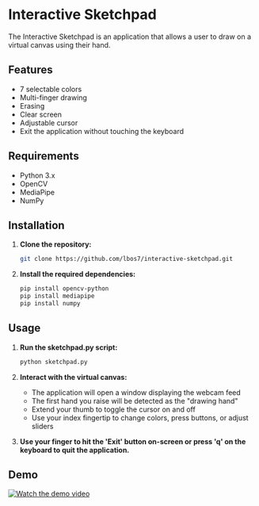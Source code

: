 # Interactive Sketchpad

The Interactive Sketchpad is an application that allows a user to draw on a virtual canvas using their hand.

## Features

- 7 selectable colors
- Multi-finger drawing
- Erasing
- Clear screen
- Adjustable cursor
- Exit the application without touching the keyboard

## Requirements

- Python 3.x
- OpenCV
- MediaPipe
- NumPy

## Installation

1. **Clone the repository:**
    ```sh
    git clone https://github.com/lbos7/interactive-sketchpad.git
    ```

2. **Install the required dependencies:**
    ```sh
    pip install opencv-python
    pip install mediapipe
    pip install numpy
    ```

## Usage

1. **Run the sketchpad.py script:**
    ```sh
    python sketchpad.py
    ```

2. **Interact with the virtual canvas:**
    - The application will open a window displaying the webcam feed
    - The first hand you raise will be detected as the "drawing hand"
    - Extend your thumb to toggle the cursor on and off
    - Use your index fingertip to change colors, press buttons, or adjust sliders

3. **Use your finger to hit the 'Exit' button on-screen or press 'q' on the keyboard to quit the application.**

## Demo
[![Watch the demo video](https://img.youtube.com/vi/eManR3R7KWY/0.jpg)](https://youtu.be/eManR3R7KWY)

